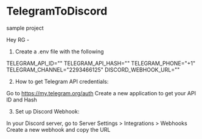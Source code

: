 # TelegramToDiscord
sample project

Hey RG -

1. Create a .env file with the following

TELEGRAM_API_ID=""
TELEGRAM_API_HASH=""
TELEGRAM_PHONE="+1"
TELEGRAM_CHANNEL="2293466125"
DISCORD_WEBHOOK_URL=""

2. How to get Telegram API credentials:

Go to https://my.telegram.org/auth
Create a new application to get your API ID and Hash


3. Set up Discord Webhook:

In your Discord server, go to Server Settings > Integrations > Webhooks
Create a new webhook and copy the URL
